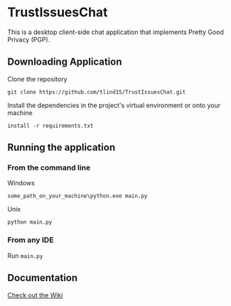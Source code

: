 # TrustIssuesChat
This is a desktop client-side chat application that implements Pretty Good Privacy (PGP).

## Downloading Application
Clone the repository
```
git clone https://github.com/tlind15/TrustIssuesChat.git
```
Install the dependencies in the project's virtual environment or onto your machine
```
install -r requirements.txt
```
## Running the application
### From the command line 
Windows
```
some_path_on_your_machine\python.exe main.py
```
Unix
```
python main.py
```
### From any IDE
Run `main.py`

## Documentation
[Check out the Wiki](https://github.com/tlind15/TrustIssuesChat/wiki)
